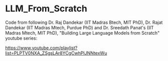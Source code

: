 # LLM_From_Scratch

Code from following Dr. Raj Dandekar (IIT Madras Btech, MIT PhD), Dr. Rajat Dandekar (IIT Madras Mtech, Purdue PhD) and Dr. Sreedath Panat's (IIT Madras Mtech, MIT PhD), "Building Large Language Models from Scratch" youtube series:

https://www.youtube.com/playlist?list=PLPTV0NXA_ZSgsLAr8YCgCwhPIJNNtexWu
